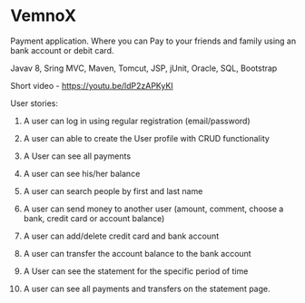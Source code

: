 # VemnoX
Payment application. Where you can Pay to your friends and family using an bank account or debit card.

Javav 8, Sring MVC, Maven, Tomcut, JSP, jUnit, Oracle, SQL, Bootstrap

Short video - https://youtu.be/ldP2zAPKyKI

User stories:

1. A user can log in using regular registration (email/password)

2. A user can able to create the User profile with CRUD functionality

3. A User can see all payments

4. A user can see his/her balance

5. A user can search people by first and last name

6. A user can send money to another user (amount, comment, choose a bank, credit card or account balance)

7. A user can add/delete credit card and bank account

8. A user can transfer the account balance to the bank account

9. A User can see the statement for the specific period of time

10. A user can see all payments and transfers on the statement page.

